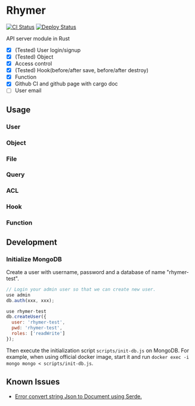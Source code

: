 # Rhymer

[![CI Status](../../workflows/CI/badge.svg)](../../actions)
[![Deploy Status](../../workflows/Deploy/badge.svg)](../../actions)

API server module in Rust

- [x] (Tested) User login/signup
- [x] (Tested) Object
- [x] Access control
- [x] (Tested) Hook(before/after save, before/after destroy)
- [x] Function
- [x] Github CI and github page with cargo doc
- [ ] User email

## Usage

### User


### Object


### File


### Query


### ACL


### Hook


### Function


## Development

### Initialize MongoDB

Create a user with username, password and a database of name "rhymer-test".

```javascript
// Login your admin user so that we can create new user.
use admin
db.auth(xxx, xxx);

use rhymer-test
db.createUser({
  user: 'rhymer-test',
  pwd: 'rhymer-test',
  roles: ['readWrite']
});
```

Then execute the initialization script `scripts/init-db.js` on MongoDB. For example, when using official docker image, start it and run `docker exec -i mongo mongo < scripts/init-db.js`.

## Known Issues

- [Error convert string Json to Document using Serde.](https://github.com/mongodb/bson-rust/issues/189)

